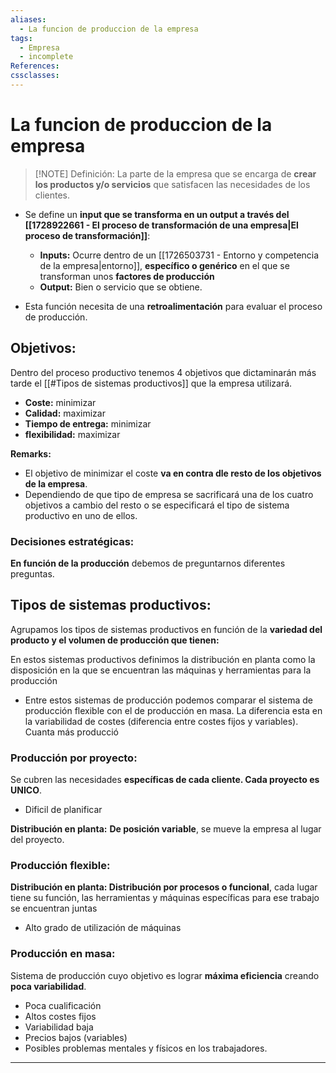 ```yaml
---
aliases:
  - La funcion de produccion de la empresa
tags:
  - Empresa
  - incomplete
References: 
cssclasses:
---
```

# La funcion de produccion de la empresa

> [!NOTE] Definición: 
> La parte de la empresa que se encarga de **crear los productos y/o servicios** que satisfacen las necesidades de los clientes. 

+ Se define un **input que se transforma en un output a través del [[1728922661 - El proceso de transformación de una empresa|El proceso de transformación]]**: 
	+ **Inputs:** Ocurre dentro de un [[1726503731 - Entorno y competencia de la empresa|entorno]], **específico o genérico** en el que se transforman unos **factores de producción**
	+ **Output:** Bien o servicio que se obtiene.

+ Esta función necesita de una **retroalimentación** para evaluar el proceso de producción.

## Objetivos: 
Dentro del proceso productivo tenemos 4 objetivos que dictaminarán más tarde el [[#Tipos de sistemas productivos]] que la empresa utilizará.

+ **Coste:** minimizar
+ **Calidad:** maximizar
+ **Tiempo de entrega:** minimizar
+ **flexibilidad:** maximizar

**Remarks:**
+ El objetivo de minimizar el coste **va en contra dle resto de los objetivos de la empresa**. 
+ Dependiendo de que tipo de empresa se sacrificará una de los cuatro objetivos a cambio del resto o se especificará el tipo de sistema productivo en uno de ellos. 

### Decisiones estratégicas:

**En función de la producción** debemos de preguntarnos diferentes preguntas.
## Tipos de sistemas productivos: 
Agrupamos los tipos de sistemas productivos en función de la **variedad del producto y el volumen de producción que tienen:**

En estos sistemas productivos definimos la distribución en planta como la disposición en la que se encuentran las máquinas y herramientas para la producción

+ Entre estos sistemas de producción podemos comparar el sistema de producción flexible con el de producción en masa. La diferencia esta en la variabilidad de costes (diferencia entre costes fijos y variables). Cuanta más producció
### Producción por proyecto:
Se cubren las necesidades **específicas de cada cliente. Cada proyecto es UNICO**.

+ Dificil de planificar

**Distribución en planta:** **De posición variable**, se mueve la empresa al lugar del proyecto. 


### Producción flexible:

**Distribución en planta: Distribución por procesos o funcional**, cada lugar tiene su función, las herramientas y máquinas específicas para ese trabajo se encuentran juntas

+ Alto grado de utilización de máquinas

### Producción en masa: 
Sistema de producción cuyo objetivo es lograr **máxima eficiencia** creando **poca variabilidad**.

+ Poca cualificación
+ Altos costes fijos
+ Variabilidad baja
+ Precios bajos (variables)
+ Posibles problemas mentales y físicos en los trabajadores.



***
